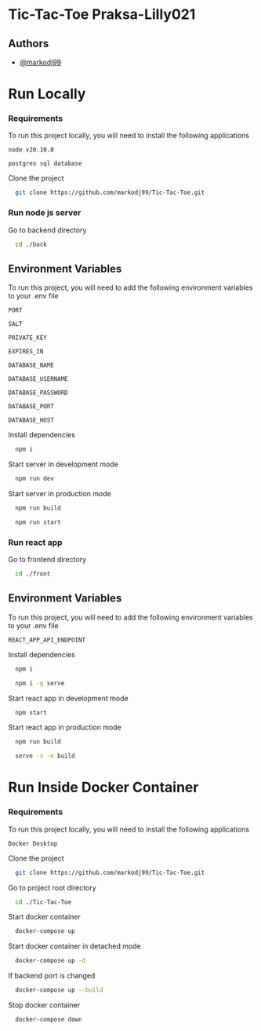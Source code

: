# Tic-Tac-Toe Praksa-Lilly021

## Authors

- [@markodj99](https://github.com/markodj99)

# Run Locally

### Requirements

To run this project locally, you will need to install the following applications

`node v20.10.0`

`postgres sql database`

Clone the project

```bash
  git clone https://github.com/markodj99/Tic-Tac-Toe.git
```

### Run node js server

Go to backend directory

```bash
  cd ./back
```

## Environment Variables

To run this project, you will need to add the following environment variables to your .env file

`PORT`

`SALT`

`PRIVATE_KEY`

`EXPIRES_IN`

`DATABASE_NAME`

`DATABASE_USERNAME`

`DATABASE_PASSWORD`

`DATABASE_PORT`

`DATABASE_HOST`

Install dependencies

```bash
  npm i
```

Start server in development mode

```bash
  npm run dev
```

Start server in production mode

```bash
  npm run build
```

```bash
  npm run start
```

### Run react app

Go to frontend directory

```bash
  cd ./front
```

## Environment Variables

To run this project, you will need to add the following environment variables to your .env file

`REACT_APP_API_ENDPOINT`

Install dependencies

```bash
  npm i
```

```bash
  npm i -g serve
```

Start react app in development mode

```bash
  npm start
```

Start react app in production mode

```bash
  npm run build
```

```bash
  serve -s -n build
```

# Run Inside Docker Container

### Requirements

To run this project locally, you will need to install the following applications

`Docker Desktop`

Clone the project

```bash
  git clone https://github.com/markodj99/Tic-Tac-Toe.git
```

Go to project root directory

```bash
  cd ./Tic-Tac-Toe
```

Start docker container

```bash
  docker-compose up
```

Start docker container in detached mode

```bash
  docker-compose up -d
```

If backend port is changed

```bash
  docker-compose up --build
```

Stop docker container

```bash
  docker-compose down
```
